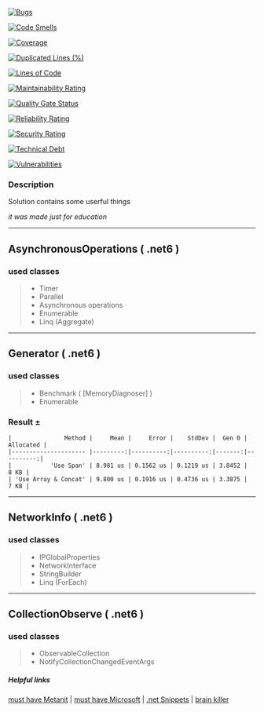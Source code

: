﻿[![Bugs](https://test.paradox-server.ru/api/project_badges/measure?project=CatalogService&metric=bugs&token=d98c0ce3872136bc4b0449e655859295a516edbf)](https://test.paradox-server.ru/dashboard?id=BrainCloud)

[![Code Smells](https://test.paradox-server.ru/api/project_badges/measure?project=CatalogService&metric=code_smells&token=d98c0ce3872136bc4b0449e655859295a516edbf)](https://test.paradox-server.ru/dashboard?id=BrainCloud)

[![Coverage](https://test.paradox-server.ru/api/project_badges/measure?project=CatalogService&metric=coverage&token=d98c0ce3872136bc4b0449e655859295a516edbf)](https://test.paradox-server.ru/dashboard?id=BrainCloud)

[![Duplicated Lines (%)](https://test.paradox-server.ru/api/project_badges/measure?project=CatalogService&metric=duplicated_lines_density&token=d98c0ce3872136bc4b0449e655859295a516edbf)](https://test.paradox-server.ru/dashboard?id=BrainCloud)

[![Lines of Code](https://test.paradox-server.ru/api/project_badges/measure?project=CatalogService&metric=ncloc&token=d98c0ce3872136bc4b0449e655859295a516edbf)](https://test.paradox-server.ru/dashboard?id=BrainCloud)

[![Maintainability Rating](https://test.paradox-server.ru/api/project_badges/measure?project=CatalogService&metric=sqale_rating&token=d98c0ce3872136bc4b0449e655859295a516edbf)](https://test.paradox-server.ru/dashboard?id=BrainCloud)

[![Quality Gate Status](https://test.paradox-server.ru/api/project_badges/measure?project=CatalogService&metric=alert_status&token=d98c0ce3872136bc4b0449e655859295a516edbf)](https://test.paradox-server.ru/dashboard?id=BrainCloud)

[![Reliability Rating](https://test.paradox-server.ru/api/project_badges/measure?project=CatalogService&metric=reliability_rating&token=d98c0ce3872136bc4b0449e655859295a516edbf)](https://test.paradox-server.ru/dashboard?id=BrainCloud)

[![Security Rating](https://test.paradox-server.ru/api/project_badges/measure?project=CatalogService&metric=security_rating&token=d98c0ce3872136bc4b0449e655859295a516edbf)](https://test.paradox-server.ru/dashboard?id=BrainCloud)

[![Technical Debt](https://test.paradox-server.ru/api/project_badges/measure?project=CatalogService&metric=sqale_index&token=d98c0ce3872136bc4b0449e655859295a516edbf)](https://test.paradox-server.ru/dashboard?id=BrainCloud)

[![Vulnerabilities](https://test.paradox-server.ru/api/project_badges/measure?project=CatalogService&metric=vulnerabilities&token=d98c0ce3872136bc4b0449e655859295a516edbf)](https://test.paradox-server.ru/dashboard?id=BrainCloud)



### Description
Solution contains some userful things

*it was made just for education*

<hr>

## AsynchronousOperations ( .net6 ) ##
### used classes ###
> - Timer 
> - Parallel
> - Asynchronous operations
> - Enumerable
> - Linq (Aggregate)

<hr>

## Generator ( .net6 ) ##
### used classes ###
> - Benchmark ( [MemoryDiagnoser] )
> - Enumerable

### Result ± ###
```
|               Method |     Mean |     Error |    StdDev |  Gen 0 | Allocated |
|--------------------- |---------:|----------:|----------:|-------:|----------:|
|           'Use Span' | 8.981 us | 0.1562 us | 0.1219 us | 3.8452 |      8 KB |
| 'Use Array & Concat' | 9.800 us | 0.1916 us | 0.4736 us | 3.3875 |      7 KB |

```

<hr>

## NetworkInfo ( .net6 ) ##
### used classes ###
> - IPGlobalProperties 
> - NetworkInterface
> - StringBuilder
> - Linq (ForEach)


<hr>

## CollectionObserve ( .net6 ) ##
### used classes ###
> - ObservableCollection
> - NotifyCollectionChangedEventArgs

##### Helpful links
[must have Metanit](https://metanit.com/) | 
[must have Microsoft](https://docs.microsoft.com/ru-ru/dotnet/api/) | 
[.net Snippets](https://www.dotnetperls.com/) | 
[brain killer](http://rosettacode.org/wiki/Category:Programming_Tasks/)